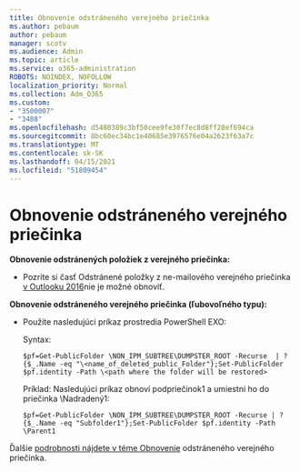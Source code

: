 ```yaml
---
title: Obnovenie odstráneného verejného priečinka
ms.author: pebaum
author: pebaum
manager: scotv
ms.audience: Admin
ms.topic: article
ms.service: o365-administration
ROBOTS: NOINDEX, NOFOLLOW
localization_priority: Normal
ms.collection: Adm_O365
ms.custom:
- "3500007"
- "3488"
ms.openlocfilehash: d5480389c3bf50cee9fe30f7ec8d8ff28ef694ca
ms.sourcegitcommit: 8bc60ec34bc1e40685e3976576e04a2623f63a7c
ms.translationtype: MT
ms.contentlocale: sk-SK
ms.lasthandoff: 04/15/2021
ms.locfileid: "51809454"
---
```

# <a name="restore-a-deleted-public-folder"></a>Obnovenie odstráneného verejného priečinka

**Obnovenie odstránených položiek z verejného priečinka:**

- Pozrite si časť Odstránené položky z ne-mailového verejného priečinka [v Outlooku 2016](https://aka.ms/pfrec)nie je možné obnoviť.
 
**Obnovenie odstráneného verejného priečinka (ľubovoľného typu):** 

- Použite nasledujúci príkaz prostredia PowerShell EXO:

    Syntax:

     `$pf=Get-PublicFolder \NON_IPM_SUBTREE\DUMPSTER_ROOT -Recurse  | ?{$_.Name -eq "\<name_of_deleted_public_Folder"};Set-PublicFolder $pf.identity -Path \<path where the folder will be restored>`

    Príklad: Nasledujúci príkaz obnoví podpriečinok1 a umiestni ho do priečinka \Nadradený1:

    `$pf=Get-PublicFolder \NON_IPM_SUBTREE\DUMPSTER_ROOT -Recurse | ?{$_.Name -eq "Subfolder1"};Set-PublicFolder $pf.identity -Path \Parent1`

Ďalšie [podrobnosti nájdete v téme Obnovenie](https://docs.microsoft.com/exchange/collaboration-exo/public-folders/restore-deleted-public-folder) odstráneného verejného priečinka.
